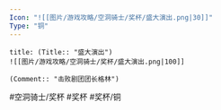 ```yaml
---
Icon: "![[图片/游戏攻略/空洞骑士/奖杯/盛大演出.png|30]]"
Type: "铜"
---
```

```ad-common-bronze-trophy
title: (Title:: "盛大演出")
![[图片/游戏攻略/空洞骑士/奖杯/盛大演出.png|100]]

(Comment:: "击败剧团团长格林")
```

#空洞骑士/奖杯 #奖杯 #奖杯/铜

